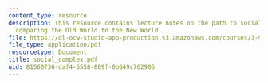 ```yaml
---
content_type: resource
description: This resource contains lecture notes on the path to social complexity,
  comparing the Old World to the New World.
file: https://ol-ocw-studio-app-production.s3.amazonaws.com/courses/3-986-the-human-past-introduction-to-archaeology-fall-2006/81560736daf45558809f0b649c762906_social_complex.pdf
file_type: application/pdf
resourcetype: Document
title: social_complex.pdf
uid: 81560736-daf4-5558-809f-0b649c762906
---
```


